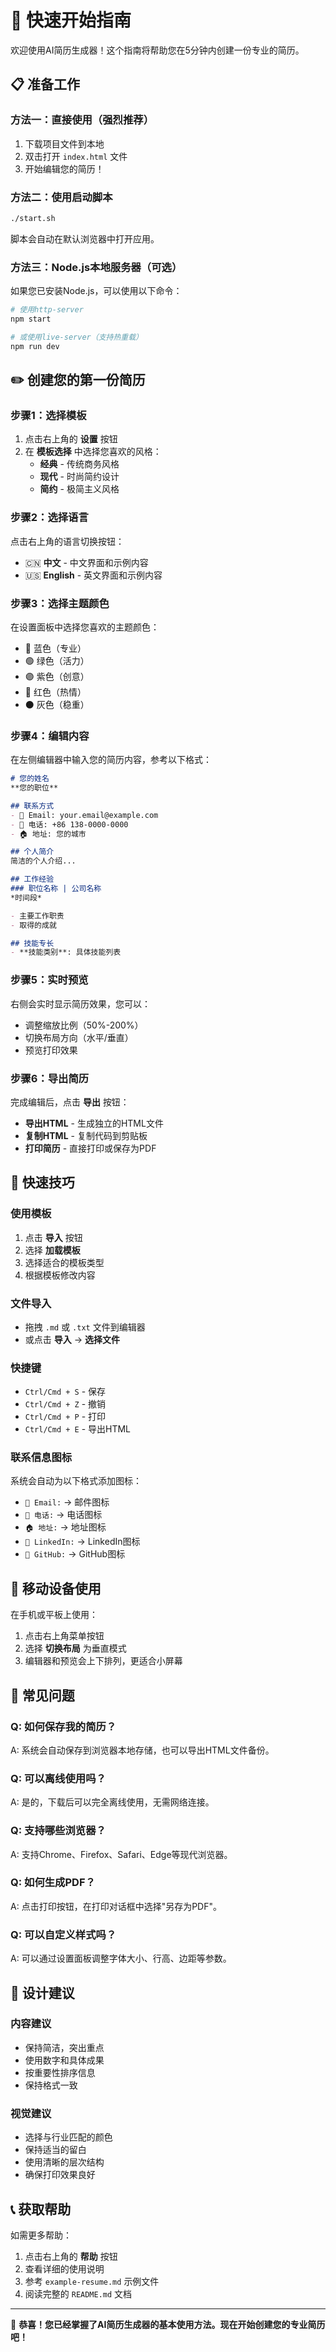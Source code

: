 # 🚀 快速开始指南

欢迎使用AI简历生成器！这个指南将帮助您在5分钟内创建一份专业的简历。

## 📋 准备工作

### 方法一：直接使用（强烈推荐）
1. 下载项目文件到本地
2. 双击打开 `index.html` 文件
3. 开始编辑您的简历！

### 方法二：使用启动脚本
```bash
./start.sh
```
脚本会自动在默认浏览器中打开应用。

### 方法三：Node.js本地服务器（可选）
如果您已安装Node.js，可以使用以下命令：
```bash
# 使用http-server
npm start

# 或使用live-server（支持热重载）
npm run dev
```

## ✏️ 创建您的第一份简历

### 步骤1：选择模板
1. 点击右上角的 **设置** 按钮
2. 在 **模板选择** 中选择您喜欢的风格：
   - **经典** - 传统商务风格
   - **现代** - 时尚简约设计
   - **简约** - 极简主义风格

### 步骤2：选择语言
点击右上角的语言切换按钮：
- 🇨🇳 **中文** - 中文界面和示例内容
- 🇺🇸 **English** - 英文界面和示例内容

### 步骤3：选择主题颜色
在设置面板中选择您喜欢的主题颜色：
- 🔵 蓝色（专业）
- 🟢 绿色（活力）
- 🟣 紫色（创意）
- 🔴 红色（热情）
- ⚫ 灰色（稳重）

### 步骤4：编辑内容
在左侧编辑器中输入您的简历内容，参考以下格式：

```markdown
# 您的姓名
**您的职位**

## 联系方式
- 📧 Email: your.email@example.com
- 📱 电话: +86 138-0000-0000
- 🏠 地址: 您的城市

## 个人简介
简洁的个人介绍...

## 工作经验
### 职位名称 | 公司名称
*时间段*

- 主要工作职责
- 取得的成就

## 技能专长
- **技能类别**: 具体技能列表
```

### 步骤5：实时预览
右侧会实时显示简历效果，您可以：
- 调整缩放比例（50%-200%）
- 切换布局方向（水平/垂直）
- 预览打印效果

### 步骤6：导出简历
完成编辑后，点击 **导出** 按钮：
- **导出HTML** - 生成独立的HTML文件
- **复制HTML** - 复制代码到剪贴板
- **打印简历** - 直接打印或保存为PDF

## 🎯 快速技巧

### 使用模板
1. 点击 **导入** 按钮
2. 选择 **加载模板**
3. 选择适合的模板类型
4. 根据模板修改内容

### 文件导入
- 拖拽 `.md` 或 `.txt` 文件到编辑器
- 或点击 **导入** → **选择文件**

### 快捷键
- `Ctrl/Cmd + S` - 保存
- `Ctrl/Cmd + Z` - 撤销
- `Ctrl/Cmd + P` - 打印
- `Ctrl/Cmd + E` - 导出HTML

### 联系信息图标
系统会自动为以下格式添加图标：
- `📧 Email:` → 邮件图标
- `📱 电话:` → 电话图标
- `🏠 地址:` → 地址图标
- `💼 LinkedIn:` → LinkedIn图标
- `🐙 GitHub:` → GitHub图标

## 📱 移动设备使用

在手机或平板上使用：
1. 点击右上角菜单按钮
2. 选择 **切换布局** 为垂直模式
3. 编辑器和预览会上下排列，更适合小屏幕

## 🔧 常见问题

### Q: 如何保存我的简历？
A: 系统会自动保存到浏览器本地存储，也可以导出HTML文件备份。

### Q: 可以离线使用吗？
A: 是的，下载后可以完全离线使用，无需网络连接。

### Q: 支持哪些浏览器？
A: 支持Chrome、Firefox、Safari、Edge等现代浏览器。

### Q: 如何生成PDF？
A: 点击打印按钮，在打印对话框中选择"另存为PDF"。

### Q: 可以自定义样式吗？
A: 可以通过设置面板调整字体大小、行高、边距等参数。

## 🎨 设计建议

### 内容建议
- 保持简洁，突出重点
- 使用数字和具体成果
- 按重要性排序信息
- 保持格式一致

### 视觉建议
- 选择与行业匹配的颜色
- 保持适当的留白
- 使用清晰的层次结构
- 确保打印效果良好

## 📞 获取帮助

如需更多帮助：
1. 点击右上角的 **帮助** 按钮
2. 查看详细的使用说明
3. 参考 `example-resume.md` 示例文件
4. 阅读完整的 `README.md` 文档

---

🎉 **恭喜！您已经掌握了AI简历生成器的基本使用方法。现在开始创建您的专业简历吧！** 